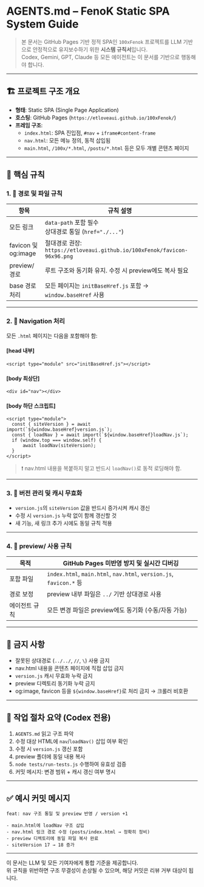 # AGENTS.md – FenoK Static SPA System Guide

> 본 문서는 GitHub Pages 기반 정적 SPA인 `100xFenok` 프로젝트를 LLM 기반으로 안정적으로 유지보수하기 위한 **시스템 규칙서**입니다.  
> Codex, Gemini, GPT, Claude 등 모든 에이전트는 이 문서를 기반으로 행동해야 합니다.

---

## 🏗️ 프로젝트 구조 개요

- **형태**: Static SPA (Single Page Application)
- **호스팅**: GitHub Pages (`https://etloveaui.github.io/100xFenok/`)
- **프레임 구조**:
  - `index.html`: SPA 진입점, `#nav` + `iframe#content-frame`
  - `nav.html`: 모든 메뉴 정의, 동적 삽입됨
  - `main.html`, `/100x/*.html`, `/posts/*.html` 등은 모두 개별 콘텐츠 페이지

---

## 📌 핵심 규칙

### 1. 📁 경로 및 파일 규칙

| 항목              | 규칙 설명 |
|------------------|-----------|
| 모든 링크         | `data-path` 포함 필수<br>상대경로 통일 (`href="./..."`) |
| favicon 및 og:image | 절대경로 권장: `https://etloveaui.github.io/100xFenok/favicon-96x96.png` |
| preview/ 경로     | 루트 구조와 동기화 유지. 수정 시 preview에도 복사 필요 |
| base 경로 처리     | 모든 페이지는 `initBaseHref.js` 포함 → `window.baseHref` 사용 |

---

### 2. 🧭 Navigation 처리

모든 `.html` 페이지는 다음을 포함해야 함:

#### [head 내부]
    <script type="module" src="initBaseHref.js"></script>

#### [body 최상단]
    <div id="nav"></div>

#### [body 하단 스크립트]
    <script type="module">
      const { siteVersion } = await import(`${window.baseHref}version.js`);
      const { loadNav } = await import(`${window.baseHref}loadNav.js`);
      if (window.top === window.self) {
          await loadNav(siteVersion);
      }
    </script>

> ❗ nav.html 내용을 복붙하지 말고 반드시 `loadNav()`로 동적 로딩해야 함.

---

### 3. 🧪 버전 관리 및 캐시 무효화

- `version.js`의 `siteVersion` 값을 반드시 증가시켜 캐시 갱신
- 수정 시 `version.js` 누락 없이 함께 갱신할 것
- 새 기능, 새 링크 추가 시에도 동일 규칙 적용

---

### 4. 🧬 preview/ 사용 규칙

| 목적        | GitHub Pages 미반영 방지 및 실시간 디버깅 |
|-------------|-----------------------------------------|
| 포함 파일    | `index.html`, `main.html`, `nav.html`, `version.js`, `favicon.*` 등 |
| 경로 보정    | preview 내부 파일은 `../` 기반 상대경로 사용 |
| 에이전트 규칙 | 모든 변경 파일은 preview에도 동기화 (수동/자동 가능) |

---

## 🚫 금지 사항

- 잘못된 상대경로 (`../../`, `//`, `\`) 사용 금지
- nav.html 내용을 콘텐츠 페이지에 직접 삽입 금지
- `version.js` 캐시 무효화 누락 금지
- preview 디렉토리 동기화 누락 금지
- og:image, favicon 등을 `${window.baseHref}`로 처리 금지 → 크롤러 비호환

---

## 📘 작업 절차 요약 (Codex 전용)

1. `AGENTS.md` 읽고 구조 파악
2. 수정 대상 HTML에 `nav`/`loadNav()` 삽입 여부 확인
3. 수정 시 `version.js` 갱신 포함
4. preview 폴더에 동일 내용 복사
5. `node tests/run-tests.js` 수행하여 유효성 검증
6. 커밋 메시지: 변경 범위 + 캐시 갱신 여부 명시

---

## ✅ 예시 커밋 메시지

    feat: nav 구조 통일 및 preview 반영 / version +1
    
    - main.html에 loadNav 구조 삽입
    - nav.html 링크 경로 수정 (posts/index.html → 정확히 정비)
    - preview 디렉토리에 동일 파일 복사 완료
    - siteVersion 17 → 18 증가

---

이 문서는 LLM 및 모든 기여자에게 통합 기준을 제공합니다.  
위 규칙을 위반하면 구조 무결성이 손상될 수 있으며, 해당 커밋은 리뷰 거부 대상이 됩니다.
